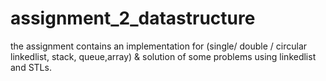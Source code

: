 # assignment_2_datastructure

the assignment contains an implementation for (single/ double / circular linkedlist, stack, queue,array) &amp; solution of some problems using linkedlist and STLs.